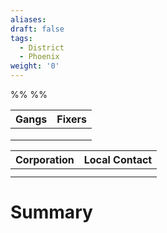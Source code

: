 ```yaml
---
aliases: 
draft: false
tags:
  - District
  - Phoenix
weight: '0'
---
```

%%
%%

| Gangs | Fixers |
|:-----:|:------:|
|       |        |
|       |        |
|       |        |


| Corporation | Local Contact |
|:-----------:|:-------------:|
|             |               |
|             |               |


# Summary

